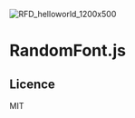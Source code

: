 ![RFD_helloworld_1200x500](https://user-images.githubusercontent.com/53033607/166642195-d27cc2c9-0a7a-464d-9a1f-dc50b97cafb3.gif) <br>
# RandomFont.js

## Licence
MIT
